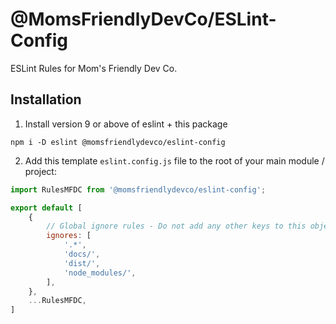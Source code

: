 @MomsFriendlyDevCo/ESLint-Config
================================
ESLint Rules for Mom's Friendly Dev Co.

Installation
------------
1. Install version 9 or above of eslint + this package

```shell
npm i -D eslint @momsfriendlydevco/eslint-config
```

2. Add this template `eslint.config.js` file to the root of your main module / project:


```javascript
import RulesMFDC from '@momsfriendlydevco/eslint-config';

export default [
	{
		// Global ignore rules - Do not add any other keys to this object or eslint doesn't treat this as global
		ignores: [
			'.*',
			'docs/',
			'dist/',
			'node_modules/',
		],
	},
	...RulesMFDC,
]
```
